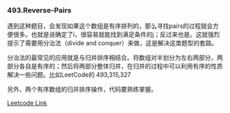 ### 493.Reverse-Pairs

遇到这种题目，会发现如果这个数组是有序排列的，那么寻找pairs的过程就会方便很多。也就是说确定了i，很容易就能找到满足条件的j；反过来也是。这就强烈提示了需要用分治法（divide and conquer）来做，这是解决这类题型的套路。

分治法的最常见的应用就是与归并排序相结合。将数组对半划分为左右两部分，两部分各自是有序的；然后将两部分整体归并，在归并的过程中可以利用有序的性质解决一些问题。比如LeetCode的 493,315,327

另外，两个有序数组的归并排序操作，代码要熟练掌握。


[Leetcode Link](https://leetcode.com/problems/reverse-pairs)